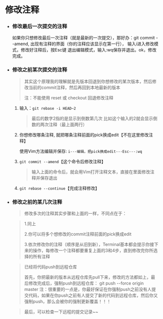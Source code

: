 # 修改注释

- ### 修改最后一次提交的注释   

  如果你只想修改最后一次注释（就是最新的一次提交），那好办：git commit --amend, 出现有注释的界面（你的注释应该显示在第一行）， 输入i进入修改模式，修改好注释后，按Esc键 退出编辑模式，输入:wq保存并退出。ok，修改完成。

- ### 修改之前某次提交的注释

  > 其实这个原理我的理解就是先版本回退到你想修改的某次版本，然后修改当前的commit注释，然后再回到本地最新的版本
  >
  > 注：不能使用 reset 或 checkout 回退修改注释

  1. 输入：`git rebase -i HEAD~2`

     > 最后的数字2指的是显示到倒数第几次 比如这个输入的2就会显示倒数的两次注释（最上面两行）

  2. 你想修改哪条注释, 就把哪条注释前面的pick换成edit【不在这里修改注释】

     使用Vim方法编辑并保存: `i---编辑，把pick换成edit---Esc---:wq`

  3. `git commit --amend`【这个命令后修改注释】

     > 输入上面的命令后，就会用Vim打开注释文本，直接在里面修改注释并保存退出

  4. `git rebase --continue`【完成注释修改】

- ### 修改之前的某几次注释

  > 修改多次的注释其实步骤和上面的一样，不同点在于：

  > 1.同上
  >
  > 2.你可以将多个想修改的commit注释前面的pick换成edit
  >
  > 3.依次修改你的注释（顺序是从旧到新），Terminal基本都会提示你接下来的操作，每修改一个注释都要重复上面的3和4步，直到修改完你所选择的所有注释

  > 已经将代码push到远程仓库
  >
  > 首先，你把最新的版本从远程仓库先pull下来，修改的方法都如上，最后修改完成后，强制push到远程仓库：
  >  git push --force origin master
  >  注：很重要的一点是，你最好保证在你强制push之前没有人提交代码，如果在你push之前有人提交了新的代码到远程仓库，然后你又强制push，那么会被你的强制更新覆盖！！！

  > 最后，可以检查一下远程的提交记录~~

